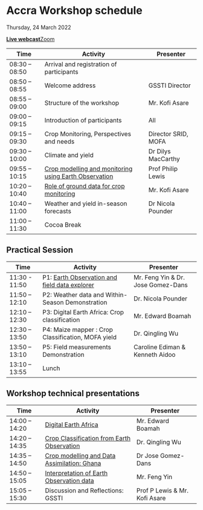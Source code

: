 # Accra Workshop schedule

Thursday, 24 March 2022

[**Live webcast**](https://fb.watch/bXYSB6Jxcp)[Zoom](https://us02web.zoom.us/j/88181792933?pwd=OWxMZnI3cVAydFRtWTJJUjVOQVNDQT09)

| Time          	| Activity                                              	| Presenter         	|
|---------------	|-------------------------------------------------------	|-------------------	|
| 08:30 – 08:50 	| Arrival and registration of participants              	|                   	|
| 08:50 – 08:55 	| Welcome address                                       	| GSSTI Director    	|
| 08:55 – 09:00 	| Structure of the workshop                             	|   Mr. Kofi Asare  	|
| 09:00 – 09:15 	|  Introduction of participants                         	|        All        	|
| 09:15 – 09:30 	| Crop Monitoring, Perspectives and needs               	| Director SRID, MOFA |
| 09:30 – 10:00 	| Climate and yield                                     	|  Dr Dilys MacCarthy	|
| 09:55 – 10:15 	| [Crop modelling and monitoring using Earth Observation](https://www.icloud.com/iclouddrive/071-Ewsowz1xVjf694rdhIa7g#Workshop_2022_Lewis_Nr_FinalV3) 	| Prof Philip Lewis 	|
| 10:20 – 10:40 	| [Role of ground data for crop monitoring](https://docs.google.com/presentation/d/1ehzk8gtfJ_iY0ZJiMOKyB6U7VhL-5zOX/edit?usp=sharing&ouid=105798234736915232402&rtpof=true&sd=true)               	|   Mr. Kofi Asare  	|
| 10:40 – 11:00 	| Weather and yield in-season forecasts                 	| Dr Nicola Pounder 	|
| 11:00 – 11:30 	| Cocoa Break                                           	|                   	|

## Practical Session

| Time          	| Activity                                                                           	| Presenter                 	|
|---------------	|------------------------------------------------------------------------------------	|---------------------------	|
| 11:30 - 11:50 	| P1: [Earth Observation and field data explorer](https://bit.ly/3N7CTQV)            	|        Mr. Feng Yin & Dr. Jose Gomez-Dans 	|
| 11:50 – 12:10 	| P2: Weather data and Within-Season Demonstration                                   	|     Dr. Nicola Pounder    	|
| 12:10 – 12:30 	| P3: Digital Earth Africa: Crop classification                                     	|       Mr. Edward Boamah   	|
| 12:30 – 13:50 	| P4: Maize mapper : Crop Classification, MOFA yield                                 	|      Dr. Qingling Wu      	|
| 13:50 – 13:10 	| P5: Field measurements Demonstration                                               	| Caroline Ediman & Kenneth Aidoo 	|
| 13:10 – 13:55 	| Lunch                                                                              	|                           	|

## Workshop technical presentations

| Time          	| Activity                                                    	| Presenter           	|
|---------------	|-------------------------------------------------------------	|---------------------	|
| 14:00 – 14:20 	| [Digital Earth Africa](https://docs.google.com/presentation/d/13FS6_OLYkm_KWMAUpGLQMgMAVijvCfWq/edit?usp=sharing&ouid=105798234736915232402&rtpof=true&sd=true)                                        	| Mr. Edward Boamah     |
| 14:20 – 14:35 	| [Crop Classification from Earth Observation](https://docs.google.com/presentation/d/1HyEQBMrJ5alQ8uIVjfEmzBDShZQuSwfr/edit?usp=sharing&ouid=105798234736915232402&rtpof=true&sd=true)                   	| Dr. Qingling Wu 	    |
| 14:35 – 14:50 	| [Crop modelling and Data Assimilation: Ghana](https://docs.google.com/presentation/d/1S3TkJICEMmKcBnz8WcAWNWjOXrDoAWFizELSg1VRELg/edit?usp=sharing)                  	| Dr Jose Gomez-Dans  	|
| 14:50 – 15:05 	| [Interpretation of Earth Observation data](https://docs.google.com/presentation/d/10zTvooKaicPvmMncHX__t5c3dRm3EBiC/edit?usp=sharing&ouid=105798234736915232402&rtpof=true&sd=true)                    	|     Mr. Feng Yin    	|
| 15:05 – 15:30 	| Discussion and Reflections: GSSTI                           	|    Prof P Lewis & Mr. Kofi Asare   	|
